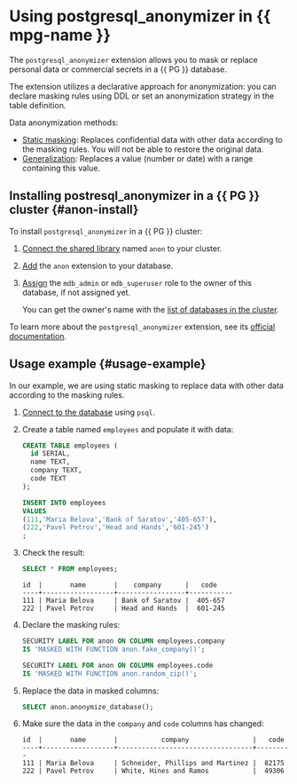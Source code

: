 # Using postgresql_anonymizer in {{ mpg-name }}

The `postgresql_anonymizer` extension allows you to mask or replace personal data or commercial secrets in a {{ PG }} database.

The extension utilizes a declarative approach for anonymization: you can declare masking rules using DDL or set an anonymization strategy in the table definition.

Data anonymization methods:
  
  * [Static masking](https://postgresql-anonymizer.readthedocs.io/en/stable/static_masking/): Replaces confidential data with other data according to the masking rules. You will not be able to restore the original data.
  * [Generalization](https://postgresql-anonymizer.readthedocs.io/en/stable/generalization/): Replaces a value (number or date) with a range containing this value.

## Installing postresql_anonymizer in a {{ PG }} cluster {#anon-install}

To install `postgresql_anonymizer` in a {{ PG }} cluster:

1. [Connect the shared library](./cluster-extensions.md#libraries-connection) named `anon` to your cluster.
1. [Add](./cluster-extensions.md#update-extensions) the `anon` extension to your database.

1. [Assign](../grant.md#grant-role) the `mdb_admin` or `mdb_superuser` role to the owner of this database, if not assigned yet.

    You can get the owner's name with the [list of databases in the cluster](../databases.md#list-db).

To learn more about the `postgresql_anonymizer` extension, see its [official documentation](https://postgresql-anonymizer.readthedocs.io/en/stable/).

## Usage example {#usage-example}

In our example, we are using static masking to replace data with other data according to the masking rules.

1. [Connect to the database](../connect.md#bash) using `psql`.

1. Create a table named `employees` and populate it with data:

    ```sql
    CREATE TABLE employees (
      id SERIAL,
      name TEXT,
      company TEXT,
      code TEXT
    );
    
    INSERT INTO employees
    VALUES
    (111,'Maria Belova','Bank of Saratov','405-657'),
    (222,'Pavel Petrov','Head and Hands','601-245')
    ;
    ```

1. Check the result:

    ```sql
    SELECT * FROM employees;
    ```

    ```text
    id  |       name       |    company      |   code
    ----+------------------+-----------------+-----------
    111 | Maria Belova     | Bank of Saratov |  405-657
    222 | Pavel Petrov     | Head and Hands  |  601-245
    ```

1. Declare the masking rules:

    ```sql
    SECURITY LABEL FOR anon ON COLUMN employees.company
    IS 'MASKED WITH FUNCTION anon.fake_company()';

    SECURITY LABEL FOR anon ON COLUMN employees.code
    IS 'MASKED WITH FUNCTION anon.random_zip()';
    ```

1. Replace the data in masked columns:

    ```sql
    SELECT anon.anonymize_database();
    ```

1. Make sure the data in the `company` and `code` columns has changed:

    ```text
    id  |       name       |           company                |   code
    ----+------------------+----------------------------------+---------
    111 | Maria Belova     | Schneider, Phillips and Martinez |  82175
    222 | Pavel Petrov     | White, Hines and Ramos           |  49306
    ```
